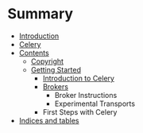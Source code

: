 # Summary

* [Introduction](README.md)
* [Celery](celery.md)
* [Contents](contents.md)
   * [Copyright](copyright.md)
   * [Getting Started](getting_started.md)
       * [Introduction to Celery](introduction_to_celery.md)
       * [Brokers](brokers.md)
           * Broker Instructions
           * Experimental Transports
       * First Steps with Celery
* [Indices and tables](indices_and_tables.md)

